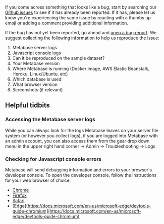 If you come across something that looks like a bug, start by searching our [Github issues](https://github.com/metabase/metabase/issues) to see if it has already been reported. If it has, please let us know you're experiencing the same issue by reacting with a thumbs up emoji or adding a comment providing additional information.

If the bug has not yet been reported, go ahead and [open a bug report](https://github.com/metabase/metabase/issues/new?assignees=&labels=Bug&template=bug_report.md&title=). We suggest collecting the following information to help us reproduce the issue:

1. Metabase server logs
2. Javascript console logs
3. Can it be reproduced on the sample dataset?
4. Your Metabase version
5. Where Metabase is running (Docker image, AWS Elastic Beanstalk, Heroku, Linux/Ubuntu, etc)
6. Which database is used
7. What browser version
8. Screenshots (if relevant)

## Helpful tidbits

### Accessing the Metabase server logs
While you can always look for the logs Metabase leaves on your server file system (or however you collect logs), if you are logged into Metabase with an admin account, you can also access them from the gear drop down menu in the upper right hand corner -> Admin -> Troubleshooting -> Logs.

### Checking for Javascript console errors
Metabase will send debugging information and errors to your browser's developer console. To open the developer console, follow the instructions for your web browser of choice:

* [Chrome](https://developers.google.com/web/tools/chrome-devtools/open#console)
* [Firefox](https://developer.mozilla.org/en-US/docs/Tools/Web_Console/Opening_the_Web_Console)
* [Safari](https://support.apple.com/guide/safari-developer/develop-menu-dev39df999c1/mac)
* [Edge](https://docs.microsoft.com/en-us/microsoft-edge/devtools-guide-chromium](https://docs.microsoft.com/en-us/microsoft-edge/devtools-guide-chromium)
